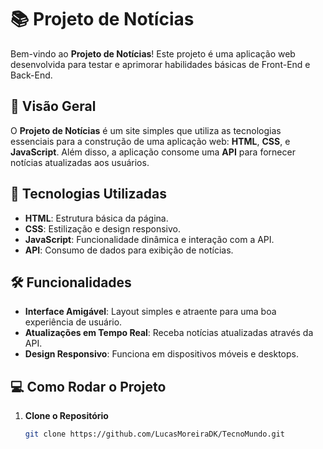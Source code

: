 # 📚 Projeto de Notícias

Bem-vindo ao **Projeto de Notícias**! Este projeto é uma aplicação web desenvolvida para testar e aprimorar habilidades básicas de Front-End e Back-End. 

## 🌟 Visão Geral

O **Projeto de Notícias** é um site simples que utiliza as tecnologias essenciais para a construção de uma aplicação web: **HTML**, **CSS**, e **JavaScript**. Além disso, a aplicação consome uma **API** para fornecer notícias atualizadas aos usuários.

## 🚀 Tecnologias Utilizadas

- **HTML**: Estrutura básica da página.
- **CSS**: Estilização e design responsivo.
- **JavaScript**: Funcionalidade dinâmica e interação com a API.
- **API**: Consumo de dados para exibição de notícias.

## 🛠️ Funcionalidades

- **Interface Amigável**: Layout simples e atraente para uma boa experiência de usuário.
- **Atualizações em Tempo Real**: Receba notícias atualizadas através da API.
- **Design Responsivo**: Funciona em dispositivos móveis e desktops.

## 💻 Como Rodar o Projeto

1. **Clone o Repositório**

   ```bash
   git clone https://github.com/LucasMoreiraDK/TecnoMundo.git
